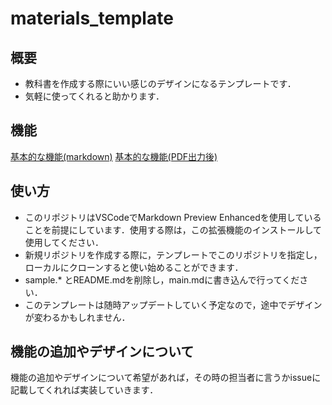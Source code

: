 # materials_template
## 概要
- 教科書を作成する際にいい感じのデザインになるテンプレートです．
- 気軽に使ってくれると助かります．

## 機能
[基本的な機能(markdown)](/sample.md)
[基本的な機能(PDF出力後)](/sample.pdf)

## 使い方
- このリポジトリはVSCodeでMarkdown Preview Enhancedを使用していることを前提にしています．使用する際は，この拡張機能のインストールして使用してください．
- 新規リポジトリを作成する際に，テンプレートでこのリポジトリを指定し，ローカルにクローンすると使い始めることができます．
- sample.* とREADME.mdを削除し，main.mdに書き込んで行ってください．
- このテンプレートは随時アップデートしていく予定なので，途中でデザインが変わるかもしれません．

## 機能の追加やデザインについて
機能の追加やデザインについて希望があれば，その時の担当者に言うかissueに記載してくれれば実装していきます．
